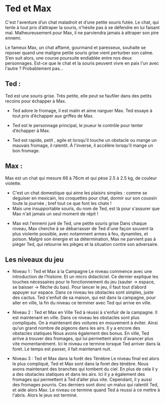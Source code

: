 # Ted et Max

C'est l'aventure d’un chat maladroit et d’une petite souris futée. Le chat, qui tente à tout prix d’attraper la souris, n'hésite pas à se défendre en lui faisant mal. Malheureusement pour Max, il ne parviendra jamais à attraper son pire ennemi.

Le fameux Max, un chat affamé, gourmand et paresseux, souhaite se reposer quand une maligne petite souris grise vient perturber son calme. S’en suit alors, une course poursuite endiablée entre nos deux personnages. 
Est-ce que le chat et la souris peuvent vivre en paix l'un avec l'autre ? Probablement pas…

  ## Ted :

Ted est une souris grise. Très petite, elle peut se faufiler dans des petits recoins pour échapper à Max.
* Ted adore le fromage, il est malin et aime narguer Max.
Ted essaye à tout prix d’échapper aux griffes de Max.
- Ted est le personnage principal, le joueur le contrôle pour tenter d’échapper à Max.


* Ted est rapide, petit , agile et lorsqu’il touche un obstacle ou mange un mauvais fromage, il ralentit. À l'inverse, il accélère lorsqu’il mange un bon fromage.
 ## Max : 

Max est un chat qui mesure 66 à 76cm et qui pèse 2.5 à 2.5 kg, de couleur violette. 
* C'est un chat domestique qui aime les plaisirs simples : comme se deguiser en mexicain, les croquettes pour chat, dormir sur son coussin toute la journée ; bref tout ce que font les chats ! 
* Mais une insupportable souris, du nom de Ted, est là pour s'assurer que Max n'ait jamais un seul moment de répit !



- Max est l'ennemi juré de Ted, une petite souris grise Dans chaque niveau,  Max cherche à se débarrasser de Ted d'une façon souvent la plus violente possible, avec notamment armes à feu, dynamites, et poison. Malgré son énergie et sa détermination, Max ne parvient pas à piéger Ted, qui retourne les pièges et la situation contre son adversaire.

## Les niveaux du jeu
* Niveau 1 : Ted et Max à la Campagne
Le niveau commence avec une introduction de l’histoire. Et un micro didacticiel. Ce dernier explique les touches nécessaires pour le fonctionnement du jeu (sauter -> espace, se baisser -> flèche du bas).
Pour lancer le jeu, il faut tout d’abord appuyer sur espace.
Dans ce niveau les obstacles sont simples, juste des cactus.
Ted s'enfuit de sa maison, qui est dans la campagne, pour aller en ville, la fin du niveau ce terminer avec Ted qui arrive en ville.

* Niveau 2 : Ted et Max en Ville
Ted à réussi à s'enfuir de la campagne. Il est maintenant en ville.
Dans ce niveau les obstacles sont plus compliqués. On à maintenant des voitures en mouvement à éviter. Ainsi qu’un grand nombre de pigeons dans les airs. Il y a encore des obstacles statiques
Nous avons également des bonus. En ville, Ted arrive à trouver des fromages, qui lui permettent alors d'avancer plus vite momentanément.
Ici le niveau ce termine lorsque Ted arriver dans la foret. Le temps est passer, il fait maintenant nuit.

* Niveau 3 : Ted et Max dans la forêt des Ténèbre
Le niveau final est alors le plus compliqué, Ted et Max sont dans la foret des ténèbre.
Nous avons maintenant des branches qui tombent du ciel. En plus de cela il y a des obstacles statiques et dans les airs.
Ici il y a également des fromages qui permettent à Ted d’aller plus vite. Cependant, il y aussi des fromages pourris. Ces derniers sont donc un malus qui ralentit Ted, et aide alors Max.
Le niveau ce termine quand Ted à reussi à ce mettre à l'abris. Alors le jeux est terminé.












